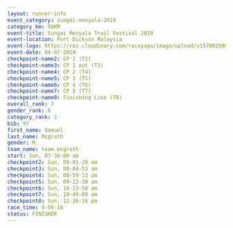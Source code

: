 ```yaml
---
layout: runner-info 
event_category: sungai-menyala-2019 
category_km: 50KM 
event-title: Sungai Menyala Trail Festival 2019 
event-location: Port Dickson Malaysia 
event-logo: https://res.cloudinary.com/raceyaya/image/upload/v1570025907/logo/smft_rwzxh1.jpg 
event-date: 04-07-2019 
checkpoint-name2: CP 1 (T2) 
checkpoint-name3: CP 1 out (T3) 
checkpoint-name4: CP 2 (T4) 
checkpoint-name5: CP 3 (T5) 
checkpoint-name6: CP 4 (T6) 
checkpoint-name7: CP 5 (T7) 
checkpoint-name8: Finishing Line (T8) 
overall_rank: 7
gender_rank: 6
category_rank: 1
bib: 97
first_name: Samuel
last_name: Mcgrath
gender: M
team_name: team mcgrath
start: Sun, 07-30-00 am
checkpoint2: Sun, 08-01-29 am
checkpoint3: Sun, 08-04-53 am
checkpoint4: Sun, 08-59-13 am
checkpoint5: Sun, 09-22-30 am
checkpoint6: Sun, 10-13-58 am
checkpoint7: Sun, 10-49-09 am
checkpoint8: Sun, 12-26-16 pm
race_time: 4-56-16
status: FINISHER
---
```

